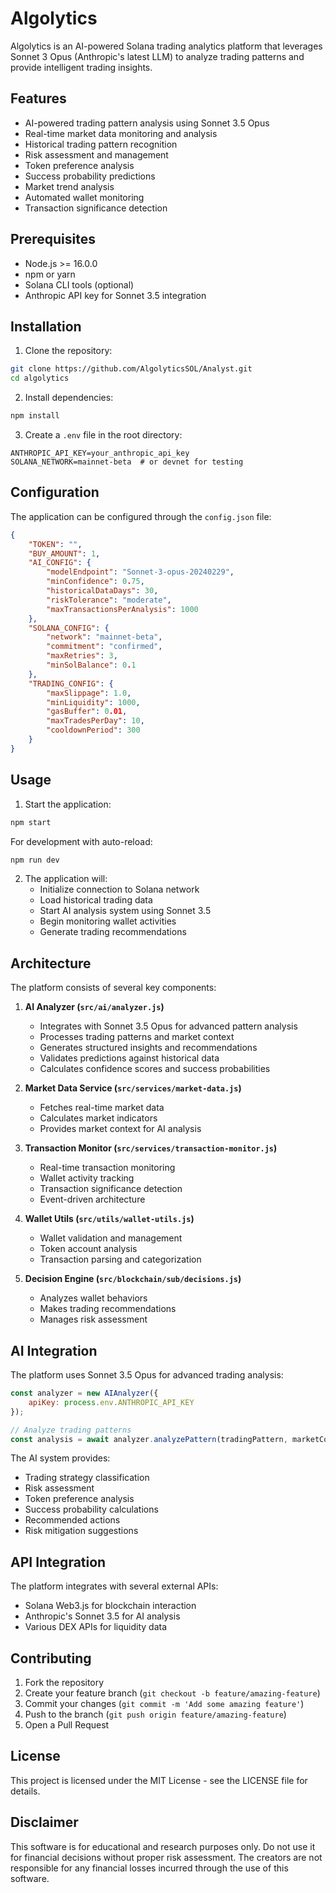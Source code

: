 # Algolytics

Algolytics is an AI-powered Solana trading analytics platform that leverages Sonnet 3 Opus (Anthropic's latest LLM) to analyze trading patterns and provide intelligent trading insights.

## Features

- AI-powered trading pattern analysis using Sonnet 3.5 Opus
- Real-time market data monitoring and analysis
- Historical trading pattern recognition
- Risk assessment and management
- Token preference analysis
- Success probability predictions
- Market trend analysis
- Automated wallet monitoring
- Transaction significance detection

## Prerequisites

- Node.js >= 16.0.0
- npm or yarn
- Solana CLI tools (optional)
- Anthropic API key for Sonnet 3.5 integration

## Installation

1. Clone the repository:
```bash
git clone https://github.com/AlgolyticsSOL/Analyst.git
cd algolytics
```

2. Install dependencies:
```bash
npm install
```

3. Create a `.env` file in the root directory:
```env
ANTHROPIC_API_KEY=your_anthropic_api_key
SOLANA_NETWORK=mainnet-beta  # or devnet for testing
```

## Configuration

The application can be configured through the `config.json` file:

```json
{
    "TOKEN": "",
    "BUY_AMOUNT": 1,
    "AI_CONFIG": {
        "modelEndpoint": "Sonnet-3-opus-20240229",
        "minConfidence": 0.75,
        "historicalDataDays": 30,
        "riskTolerance": "moderate",
        "maxTransactionsPerAnalysis": 1000
    },
    "SOLANA_CONFIG": {
        "network": "mainnet-beta",
        "commitment": "confirmed",
        "maxRetries": 3,
        "minSolBalance": 0.1
    },
    "TRADING_CONFIG": {
        "maxSlippage": 1.0,
        "minLiquidity": 1000,
        "gasBuffer": 0.01,
        "maxTradesPerDay": 10,
        "cooldownPeriod": 300
    }
}
```

## Usage

1. Start the application:
```bash
npm start
```

For development with auto-reload:
```bash
npm run dev
```

2. The application will:
   - Initialize connection to Solana network
   - Load historical trading data
   - Start AI analysis system using Sonnet 3.5
   - Begin monitoring wallet activities
   - Generate trading recommendations

## Architecture

The platform consists of several key components:

1. **AI Analyzer (`src/ai/analyzer.js`)**
   - Integrates with Sonnet 3.5 Opus for advanced pattern analysis
   - Processes trading patterns and market context
   - Generates structured insights and recommendations
   - Validates predictions against historical data
   - Calculates confidence scores and success probabilities

2. **Market Data Service (`src/services/market-data.js`)**
   - Fetches real-time market data
   - Calculates market indicators
   - Provides market context for AI analysis

3. **Transaction Monitor (`src/services/transaction-monitor.js`)**
   - Real-time transaction monitoring
   - Wallet activity tracking
   - Transaction significance detection
   - Event-driven architecture

4. **Wallet Utils (`src/utils/wallet-utils.js`)**
   - Wallet validation and management
   - Token account analysis
   - Transaction parsing and categorization

5. **Decision Engine (`src/blockchain/sub/decisions.js`)**
   - Analyzes wallet behaviors
   - Makes trading recommendations
   - Manages risk assessment

## AI Integration

The platform uses Sonnet 3.5 Opus for advanced trading analysis:

```javascript
const analyzer = new AIAnalyzer({
    apiKey: process.env.ANTHROPIC_API_KEY
});

// Analyze trading patterns
const analysis = await analyzer.analyzePattern(tradingPattern, marketContext);
```

The AI system provides:
- Trading strategy classification
- Risk assessment
- Token preference analysis
- Success probability calculations
- Recommended actions
- Risk mitigation suggestions

## API Integration

The platform integrates with several external APIs:

- Solana Web3.js for blockchain interaction
- Anthropic's Sonnet 3.5 for AI analysis
- Various DEX APIs for liquidity data

## Contributing

1. Fork the repository
2. Create your feature branch (`git checkout -b feature/amazing-feature`)
3. Commit your changes (`git commit -m 'Add some amazing feature'`)
4. Push to the branch (`git push origin feature/amazing-feature`)
5. Open a Pull Request

## License

This project is licensed under the MIT License - see the LICENSE file for details.

## Disclaimer

This software is for educational and research purposes only. Do not use it for financial decisions without proper risk assessment. The creators are not responsible for any financial losses incurred through the use of this software. 
